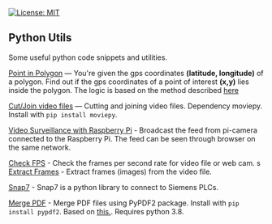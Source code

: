 [![License: MIT](https://img.shields.io/badge/License-MIT-yellow.svg)](https://opensource.org/licenses/MIT)

## Python Utils

Some useful python code snippets and utilities.


[Point in Polygon](https://github.com/anshulkhare7/PythonUtils/blob/master/pointInPolygon.py) — You're given the gps coordinates **(latitude, longitude)** of a polygon. Find out if the gps coordinates of a point of interest **(x,y)** lies inside the polygon. The logic is based on the method described [here](http://alienryderflex.com/polygon/)

[Cut/Join video files](https://github.com/anshulkhare7/PythonUtils/blob/master/joinSplitVideo.py) — Cutting and joining video files. Dependency moviepy. Install with `pip install moviepy`.

[Video Surveillance with Raspberry Pi](https://github.com/anshulkhare7/PythonUtils/blob/master/videoStreamingRaspi.py) - Broadcast the feed from pi-camera connected to the Raspberry Pi. The feed can be seen through browser on the same network.

[Check FPS](https://github.com/anshulkhare7/PythonUtils/blob/master/checkFPS.py) - Check the frames per second rate for video file or web cam.
s
[Extract Frames](https://github.com/anshulkhare7/PythonUtils/blob/master/extractFrames.py) - Extract frames (images) from the video file.

[Snap7](https://github.com/anshulkhare7/PythonUtils/blob/master/snap7) - Snap7 is a python library to connect to Siemens PLCs.

[Merge PDF](https://github.com/anshulkhare7/PythonUtils/blob/master/mergePDF.py) - Merge PDF files using PyPDF2 package. Install with `pip install pypdf2`. Based on [this.](https://realpython.com/pdf-python/). Requires python 3.8.